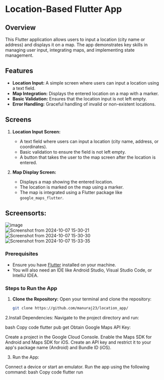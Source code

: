 # Location-Based Flutter App

## Overview
This Flutter application allows users to input a location (city name or address) and displays it on a map. The app demonstrates key skills in managing user input, integrating maps, and implementing state management.

## Features
- **Location Input:** A simple screen where users can input a location using a text field.
- **Map Integration:** Displays the entered location on a map with a marker.
- **Basic Validation:** Ensures that the location input is not left empty.
- **Error Handling:** Graceful handling of invalid or non-existent locations.

## Screens
1. **Location Input Screen:**
   - A text field where users can input a location (city name, address, or coordinates).
   - Basic validation to ensure the field is not left empty.
   - A button that takes the user to the map screen after the location is entered.

2. **Map Display Screen:**
   - Displays a map showing the entered location.
   - The location is marked on the map using a marker.
   - The map is integrated using a Flutter package like `google_maps_flutter`.



## Screensorts: 

![image](https://github.com/user-attachments/assets/3d9f1093-48bd-4bb7-8c1d-6dd15ccab123)
<br>
![Screenshot from 2024-10-07 15-30-21](https://github.com/user-attachments/assets/0a4105b4-fe5c-4f24-85e3-ccef0c923b36)
<br>
![Screenshot from 2024-10-07 15-30-30](https://github.com/user-attachments/assets/65b00794-1ca7-4745-ad2b-d18bd4521141)
<br>
![Screenshot from 2024-10-07 15-33-35](https://github.com/user-attachments/assets/ca2f82d1-c059-4dea-bb9e-7f8bdd3c0264)

### Prerequisites
- Ensure you have [Flutter](https://flutter.dev/docs/get-started/install) installed on your machine.
- You will also need an IDE like Android Studio, Visual Studio Code, or IntelliJ IDEA.

### Steps to Run the App

1. **Clone the Repository:**
   Open your terminal and clone the repository:
   ```bash
   git clone https://github.com/manuraj23/location_app/

2.Install Dependencies: Navigate to the project directory and run:

bash
Copy code
flutter pub get
Obtain Google Maps API Key:

Create a project in the Google Cloud Console.
Enable the Maps SDK for Android and Maps SDK for iOS.
Create an API key and restrict it to your app's package name (Android) and Bundle ID (iOS).

3. Run the App:

Connect a device or start an emulator.
Run the app using the following command:
bash
Copy code
flutter run
